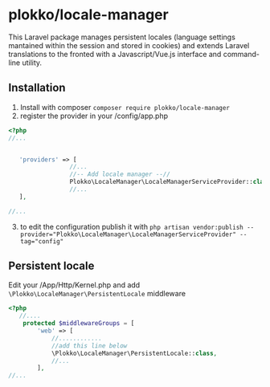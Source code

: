 # plokko/locale-manager
This Laravel package manages persistent locales (language settings mantained within the session and stored in cookies) and extends Laravel translations to the fronted with a Javascript/Vue.js interface and command-line utility.

## Installation
1. Install with composer 
`composer require plokko/locale-manager`
2. register the provider in your /config/app.php
```php
<?php
//...


   'providers' => [
                 //...
                 //-- Add locale manager --//
                 Plokko\LocaleManager\LocaleManagerServiceProvider::class,
                 //...
   ],

//...
```
3. to edit the configuration publish it with `php artisan vendor:publish --provider="Plokko\LocaleManager\LocaleManagerServiceProvider" --tag="config"`
## Persistent locale
Edit your /App/Http/Kernel.php and add `\Plokko\LocaleManager\PersistentLocale` middleware
```php
<?php
   //....
    protected $middlewareGroups = [
        'web' => [
            //............
            //add this line below
            \Plokko\LocaleManager\PersistentLocale::class,
            //...
        ],
//...
```
